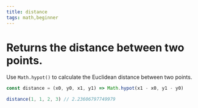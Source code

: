 ```yaml
---
title: distance
tags: math,beginner
---
```


# Returns the distance between two points.

Use `Math.hypot()` to calculate the Euclidean distance between two points.

```js
const distance = (x0, y0, x1, y1) => Math.hypot(x1 - x0, y1 - y0)
```

```js
distance(1, 1, 2, 3) // 2.23606797749979
```
